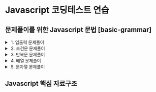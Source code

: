 # Javascript 코딩테스트 연습

## 문제풀이를 위한 Javascript 문법 [basic-grammar]

<details>
  <summary>&nbsp;1. 입출력 문제풀이</summary>
  <div markdown="1">&nbsp; • a + b</div>
  <div markdown="2">&nbsp; • a * b</div>
  <div markdown="3">&nbsp; • 사칙연산</div>
  <div markdown="4">&nbsp; • 곱셉</div>
</details>
<details>
  <summary>&nbsp;2. 조건문 문제풀이</summary>
  <div markdown="1">&nbsp; • 시험성적</div>
  <div markdown="2">&nbsp; • 알람시계</div>
  <div markdown="3">&nbsp; • 오븐시계</div>
  <div markdown="4">&nbsp; • 주사위 세개</div>
</details>
<details>
  <summary>&nbsp;3. 반복문 문제풀이</summary>
  <div markdown="1">&nbsp; • 시험성적</div>
  <div markdown="2">&nbsp; • 알람시계</div>
  <div markdown="3">&nbsp; • 오븐시계</div>
  <div markdown="4">&nbsp; • 주사위 세개</div>
</details>
<details>
  <summary>&nbsp;4. 배열 문제풀이</summary>
  <div markdown="1">&nbsp; • 시험성적</div>
  <div markdown="2">&nbsp; • 알람시계</div>
  <div markdown="3">&nbsp; • 오븐시계</div>
  <div markdown="4">&nbsp; • 주사위 세개</div>
</details>
<details>
  <summary>&nbsp;5. 문자열 문제풀이</summary>
  <div markdown="1">&nbsp; • 시험성적</div>
  <div markdown="2">&nbsp; • 알람시계</div>
  <div markdown="3">&nbsp; • 오븐시계</div>
  <div markdown="4">&nbsp; • 주사위 세개</div>
</details>

## Javascript 핵심 자료구조
